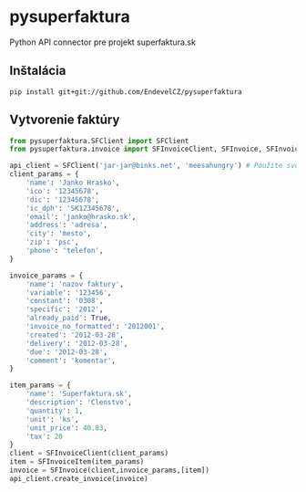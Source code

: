 pysuperfaktura
==============

Python API connector pre projekt superfaktura.sk

Inštalácia
----------
    pip install git+git://github.com/EndevelCZ/pysuperfaktura

Vytvorenie faktúry
------------------
```python
from pysuperfaktura.SFClient import SFClient
from pysuperfaktura.invoice import SFInvoiceClient, SFInvoice, SFInvoiceItem,

api_client = SFClient('jar-jar@binks.net', 'meesahungry') # Použite svoj SF login a API key
client_params = {
    'name': 'Janko Hrasko',
    'ico': '12345678',
    'dic': '12345678',
    'ic_dph': 'SK12345678',
    'email': 'janko@hrasko.sk',
    'address': 'adresa',
    'city': 'mesto',
    'zip': 'psc',
    'phone': 'telefon',
}

invoice_params = {
    'name': 'nazov faktury',
    'variable': '123456',
    'constant': '0308',
    'specific': '2012',
    'already_paid': True,
    'invoice_no_formatted': '2012001',
    'created': '2012-03-28',
    'delivery': '2012-03-28',
    'due': '2012-03-28',
    'comment': 'komentar',
}

item_params = {
    'name': 'Superfaktura.sk',
    'description': 'Clenstvo',
    'quantity': 1,
    'unit': 'ks',
    'unit_price': 40.83,
    'tax': 20
}
client = SFInvoiceClient(client_params)
item = SFInvoiceItem(item_params)
invoice = SFInvoice(client,invoice_params,[item])
api_client.create_invoice(invoice)
```

